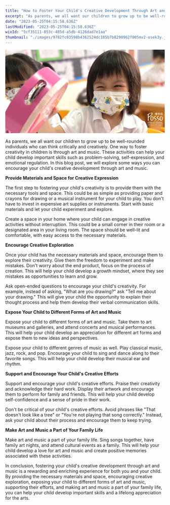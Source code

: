 ```yaml
---
title: "How to Foster Your Child's Creative Development Through Art and Music"
excerpt: "As parents, we all want our children to grow up to be well-rounded individuals who can think critically and creatively. One way to foster..."
date: "2023-05-25T04:15:58.636Z"
lastModified: "2023-05-25T04:15:58.636Z"
wixId: "5cf35111-853c-485d-a5db-4126dad7e1aa"
thumbnail: "./images/9782fc03598b4362524dc185b7b8290962f005mv2-osek3y.jpg"
---
```


![](./images/9782fc03598b4362524dc185b7b8290962f005mv2-osek3y.jpg)

As parents, we all want our children to grow up to be well-rounded individuals who can think critically and creatively. One way to foster creativity in children is through art and music. These activities can help your child develop important skills such as problem-solving, self-expression, and emotional regulation. In this blog post, we will explore some ways you can encourage your child's creative development through art and music.

**Provide Materials and Space for Creative Expression**

The first step to fostering your child's creativity is to provide them with the necessary tools and space. This could be as simple as providing paper and crayons for drawing or a musical instrument for your child to play. You don't have to invest in expensive art supplies or instruments. Start with basic materials and let your child experiment and explore.

Create a space in your home where your child can engage in creative activities without interruption. This could be a small corner in their room or a designated area in your living room. The space should be well-lit and comfortable, with easy access to the necessary materials.

**Encourage Creative Exploration**

Once your child has the necessary materials and space, encourage them to explore their creativity. Give them the freedom to experiment and make mistakes. Don't worry about the end product, focus on the process of creation. This will help your child develop a growth mindset, where they see mistakes as opportunities to learn and grow.

Ask open-ended questions to encourage your child's creativity. For example, instead of asking, "What are you drawing?" ask "Tell me about your drawing." This will give your child the opportunity to explain their thought process and help them develop their verbal communication skills.

**Expose Your Child to Different Forms of Art and Music**

Expose your child to different forms of art and music. Take them to art museums and galleries, and attend concerts and musical performances. This will help your child develop an appreciation for different art forms and expose them to new ideas and perspectives.

Expose your child to different genres of music as well. Play classical music, jazz, rock, and pop. Encourage your child to sing and dance along to their favorite songs. This will help your child develop their musical ear and rhythm.

**Support and Encourage Your Child's Creative Efforts**

Support and encourage your child's creative efforts. Praise their creativity and acknowledge their hard work. Display their artwork and encourage them to perform for family and friends. This will help your child develop self-confidence and a sense of pride in their work.

Don't be critical of your child's creative efforts. Avoid phrases like "That doesn't look like a tree" or "You're not playing that song correctly." Instead, ask your child about their process and encourage them to keep trying.

**Make Art and Music a Part of Your Family Life**

Make art and music a part of your family life. Sing songs together, have family art nights, and attend cultural events as a family. This will help your child develop a love for art and music and create positive memories associated with these activities.

In conclusion, fostering your child's creative development through art and music is a rewarding and enriching experience for both you and your child. By providing the necessary materials and space, encouraging creative exploration, exposing your child to different forms of art and music, supporting their efforts, and making art and music a part of your family life, you can help your child develop important skills and a lifelong appreciation for the arts.